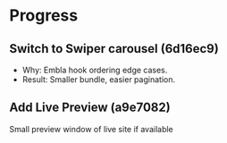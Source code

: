# Progress
## Switch to Swiper carousel (6d16ec9)
- Why: Embla hook ordering edge cases.
- Result: Smaller bundle, easier pagination.

## Add Live Preview (a9e7082)
Small preview window of live site if available